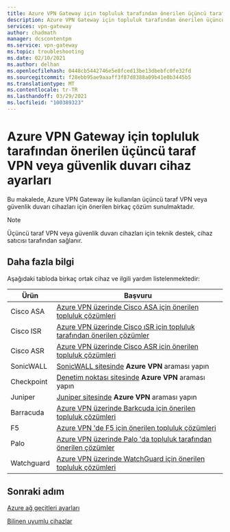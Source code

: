 ```yaml
---
title: Azure VPN Gateway için topluluk tarafından önerilen üçüncü taraf VPN veya güvenlik duvarı cihaz ayarları
description: Azure VPN Gateway için topluluk tarafından önerilen üçüncü taraf VPN veya güvenlik duvarı cihaz ayarları hakkında bilgi edinin.
services: vpn-gateway
author: chadmath
manager: dcscontentpm
ms.service: vpn-gateway
ms.topic: troubleshooting
ms.date: 02/10/2021
ms.author: delhan
ms.openlocfilehash: 0448cb5442746e5e8fced13be13dbebfc0fe32fd
ms.sourcegitcommit: f28ebb95ae9aaaff3f87d8388a09b41e0b3445b5
ms.translationtype: MT
ms.contentlocale: tr-TR
ms.lasthandoff: 03/29/2021
ms.locfileid: "100389323"
---
```

# <a name="community-suggested-third-party-vpn-or-firewall-device-settings-for-azure-vpn-gateway"></a>Azure VPN Gateway için topluluk tarafından önerilen üçüncü taraf VPN veya güvenlik duvarı cihaz ayarları

Bu makalede, Azure VPN Gateway ile kullanılan üçüncü taraf VPN veya güvenlik duvarı cihazları için önerilen birkaç çözüm sunulmaktadır.

> [!Note]
> Üçüncü taraf VPN veya güvenlik duvarı cihazları için teknik destek, cihaz satıcısı tarafından sağlanır. 

## <a name="more-information"></a>Daha fazla bilgi

Aşağıdaki tabloda birkaç ortak cihaz ve ilgili yardım listelenmektedir:

|Ürün    |Başvuru                                                |
|-----------|-----------------------------------------------------------|
|Cisco ASA  |[Azure VPN üzerinde Cisco ASA için önerilen topluluk çözümleri](https://search.cisco.com/search?query=%22Azure%20VPN%22%20ASA&locale=enUS&tab=Cisco)   |
|Cisco ISR  |[Azure VPN üzerinde Cisco ıSR için topluluk tarafından önerilen çözümler](https://search.cisco.com/search?query=%22Azure%20VPN%22%20ISR&locale=enUS&tab=Cisco)   |
|Cisco ASR  |[Azure VPN üzerinde Cisco ASR için önerilen topluluk çözümleri](https://search.cisco.com/search?query=%22Azure%20VPN%22%20ASR&locale=enUS&tab=Cisco)   |
|SonicWALL |[SonicWALL sitesinde](https://www.sonicwall.com/en-us/support) **Azure VPN** araması yapın |
| Checkpoint    |[Denetim noktası sitesinde](https://supportcenter.checkpoint.com/supportcenter/portal) **Azure VPN** araması yapın |
|Juniper |[Juniper sitesinde]( https://www.juniper.net/search/public/) **Azure VPN** araması yapın|
|Barracuda  |[Azure VPN üzerinde Barkcuda için önerilen topluluk çözümleri](https://campus.barracuda.com/search/?q=%22Azure+VPN%22&x=0&y=0)   |
|F5         |[Azure VPN 'de F5 için önerilen topluluk çözümleri](https://support.f5.com/csp/#/federated-search?q=%22Azure%20VPN%22&source=support)          |
|Palo       |[Azure VPN üzerinde Palo 'da topluluk tarafından önerilen çözümler](https://live.paloaltonetworks.com/t5/forums/searchpage/tab/message?q=Azure+VPN)        |
|Watchguard |[Azure VPN üzerinde WatchGuard için önerilen topluluk çözümleri](http://watchguardsupport.force.com/SupportSearch#q=Azure%20VPN&t=All&sort=relevancy)  |

## <a name="next-step"></a>Sonraki adım

[Azure ağ geçitleri ayarları](./vpn-gateway-about-vpn-devices.md)

[Bilinen uyumlu cihazlar](./vpn-gateway-about-vpn-devices.md)
